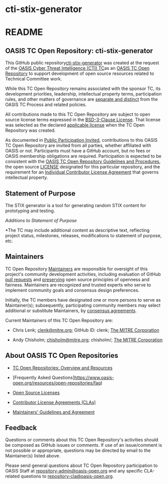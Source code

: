 # cti-stix-generator
# README

## OASIS TC Open Repository: cti-stix-generator

This GitHub public repository[cti-stix-generator](https://github.com/oasis-open/cti-stix-generator/) was created at the request of the [OASIS Cyber Threat Intelligence (CTI) TC](https://www.oasis-open.org/committees/cti/)as an [OASIS TC Open Repository](https://www.oasis-open.org/resources/open-repositories/) to support development of open source resources related to Technical Committee work.

While this TC Open Repository remains associated with the sponsor TC, its development priorities, leadership, intellectual property terms, participation rules, and other matters of governance are [separate and distinct](https://github.com/oasis-open/cti-stix-generator/blob/master/CONTRIBUTING.md#governance-distinct-from-oasis-tc-process) from the OASIS TC Process and related policies.

All contributions made to this TC Open Repository are subject to open source license terms expressed in the [BSD-3-Clause License](https://www.oasis-open.org/sites/www.oasis-open.org/files/BSD-3-Clause.txt). That license was selected as the declared [applicable license](https://www.oasis-open.org/resources/open-repositories/licenses) when the TC Open Repository was created.

As documented in [Public Participation Invited](https://github.com/oasis-open/cti-stix-generator/blob/master/CONTRIBUTING.md#public-participation-invited), contributions to this OASIS TC Open Repository are invited from all parties, whether affiliated with OASIS or not. Participants must have a GitHub account, but no fees or OASIS membership obligations are required. Participation is expected to be consistent with the [OASIS TC Open Repository Guidelines and Procedures](https://www.oasis-open.org/policies-guidelines/open-repositories), the open source [LICENSE](https://github.com/oasis-open/cti-stix-generator/blob/master/LICENSE) designated for this particular repository, and the requirement for an [Individual Contributor License Agreement](https://www.oasis-open.org/resources/open-repositories/cla/individual-cla) that governs intellectual property.

## Statement of Purpose

The STIX generator is a tool for generating random STIX
content for prototyping and testing.

*Additions to Statement of Purpose*

*The TC may include additional content as descriptive text, reflecting project status, milestones, releases, modifications to statement of purpose, etc. 

## <a id="maintainers">Maintainers</a>

TC Open Repository [Maintainers](https://www.oasis-open.org/resources/open-repositories/maintainers-guide) are responsible for oversight of this project's community development activities, including evaluation of GitHub [pull requests](https://github.com/oasis-open/cti-stix-generator/blob/master/CONTRIBUTING.md#fork-and-pull-collaboration-model) and [preserving](https://www.oasis-open.org/policies-guidelines/open-repositories#repositoryManagement) open source principles of openness and fairness. Maintainers are recognized and trusted experts who serve to implement community goals and consensus design preferences.

Initially, the TC members have designated one or more persons to serve as Maintainer(s); subsequently, participating community members may select additional or substitute Maintainers, by [consensus agreements](https://www.oasis-open.org/resources/open-repositories/maintainers-guide#additionalMaintainers). 

<a id="currentMaintainers">Current Maintainers</a> of this TC Open Repository are: 

- Chris Lenk; clenk@mitre.org; GitHub ID: clenk; [The MITRE Corporation](https://www.mitre.org/)

- Andy Chisholm; chisholm@mitre.org; chisholm/; [The MITRE Corporation](https://www.mitre.org/)

## About OASIS TC Open Repositories

- [TC Open Repositories: Overview and Resources](https://www.oasis-open.org/resources/open-repositories/)

- [Frequently Asked Questions]https://www.oasis-open.org/resources/open-repositories/faq)

- [Open Source Licenses](https://www.oasis-open.org/resources/open-repositories/licenses)

- [Contributor License Agreements (CLAs)](https://www.oasis-open.org/resources/open-repositories/cla)

- [Maintainers' Guidelines and Agreement](https://www.oasis-open.org/resources/open-repositories/maintainers-guide)

## Feedback

Questions or comments about this TC Open Repository's activities should be composed as GitHub issues or comments. If use of an issue/comment is not possible or appropriate, questions may be directed by email to the Maintainer(s) listed above. 

Please send general questions about TC Open Repository participation to OASIS Staff at repository-admin@oasis-open.org and any specific CLA-related questions to repository-cla@oasis-open.org.
